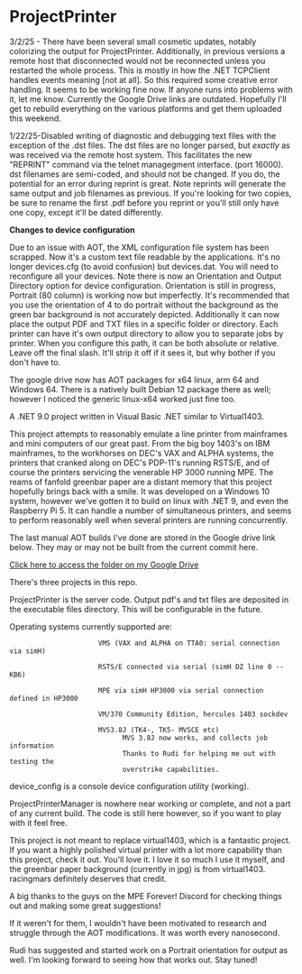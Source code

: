 # ProjectPrinter

3/2/25 - There have been several small cosmetic updates, notably colorizing the output for ProjectPrinter.  Additionally, in previous versions a remote host that disconnected would not be reconnected unless you restarted the whole process.  This is mostly in how the .NET TCPClient handles events meaning [not at all].  So this required some creative error handling.  It seems to be working fine now.  If anyone runs into problems with it, let me know.  Currently the Google Drive links are outdated.  Hopefully I'll get to rebuild everything on the various platforms and get them uploaded this weekend.

1/22/25-Disabled writing of diagnostic and debugging text files with the exception of the .dst files.  The dst files are no longer parsed, but *exactly* as was 
received via the remote host system.  This facilitates the new "REPRINT" command via the telnet managegment interface. (port 16000).  dst filenames are semi-coded, and should not be changed.  If you do, the potential for an error during reprint is great.
Note reprints will generate the same output and job filenames as previous.  If you're looking for two copies, be sure to rename the first .pdf before you reprint or you'll still only have one copy, except it'll be dated differently.

<b>Changes to device configuration</b>

Due to an issue with AOT, the XML configuration file system has been scrapped.  Now it's a custom text file readable by the applications.  It's no longer devices.cfg (to avoid confusion) but devices.dat.  You will need to reconfigure all your devices.  Note there is now an Orientation and Output Directory option for device configuration.  Orientation is still in progress, Portrait (80 column) is working now but imperfectly.  It's recommended that you use the orientation of 4 to do portrait without the background as the green bar background is not accurately depicted.  Additionally it can now place the output PDF and TXT files in a specific folder or directory.  Each printer can have it's own output directory to allow you to separate jobs by printer.  When you configure this path, it can be both absolute or relative.  Leave off the final slash.  It'll strip it off if it sees it, but why bother if you don't have to.

The google drive now has AOT packages for x64 linux, arm 64 and Windows 64.  There is a natively built Debian 12 package there as well; however I noticed the generic linux-x64 worked just fine too.

A .NET 9.0 project written in Visual Basic .NET similar to Virtual1403.

This project attempts to reasonably emulate a line printer from mainframes and mini computers
of our great past.  From the big boy 1403's on IBM mainframes, to the workhorses on DEC's
VAX and ALPHA systems, the printers that cranked along on DEC's PDP-11's running RSTS/E,
and of course the printers servicing the venerable HP 3000 running MPE.  The reams of
fanfold greenbar paper are a distant memory that this project hopefully brings back with
a smile.  It was developed on a Windows 10 system, however we've gotten it to build on
linux with .NET 9, and even the Raspberry Pi 5.  It can handle a number of simultaneous 
printers, and seems to perform reasonably well when several printers are running concurrently.

The last manual AOT builds I've done are stored in the Google drive link below.  They may or may not be built from the current commit here.

[Click here to access the folder on my Google Drive](https://drive.google.com/drive/folders/1-aCWr1JMhf7zmtW9EJ3QdICv3WfYTBh0?usp=sharing)


There's three projects in this repo.  

ProjectPrinter is the server code.  Output pdf's and txt files are deposited in the
executable files directory.  This will be configurable in the future.

  Operating systems currently supported are:
                          
                          VMS (VAX and ALPHA on TTA0: serial connection via simH)
  
                          RSTS/E connected via serial (simH DZ line 0 -- KB6)

                          MPE via simH HP3000 via serial connection defined in HP3000

                          VM/370 Community Edition, hercules 1403 sockdev

                          MVS3.8J (TK4-, TK5- MVSCE etc)
                                MVS 3.8J now works, and collects job information
                                Thanks to Rudi for helping me out with testing the
                                overstrike capabilities.

device_config is a console device configuration utility (working).

ProjectPrinterManager is nowhere near working or complete, and not a part of any current build.  The code is still here however, so if you want to play with it feel free.

This project is not meant to replace virtual1403, which is a fantastic project.  If you want a highly 
polished virtual printer with a lot more capability than this project, check it out.  You'll love it.  I love it
so much I use it myself, and the greenbar paper background (currently in jpg) is from virtual1403.
racingmars definitely deserves that credit.  

A big thanks to the guys on the MPE Forever! Discord for checking things out and making some great suggestions!

If it weren't for them, I wouldn't have been motivated to research and struggle through the AOT modifications.  It was worth every nanosecond.

Rudi has suggested and started work on a Portrait orientation for output as well.  I'm looking forward to seeing how that works out.  Stay tuned!

